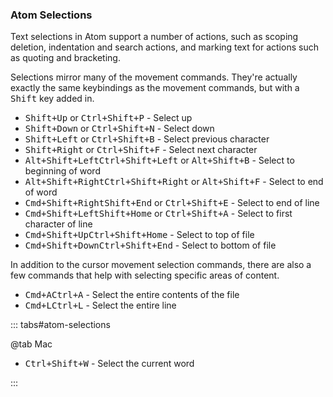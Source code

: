 ### Atom Selections

Text selections in Atom support a number of actions, such as scoping deletion, indentation and search actions, and marking text for actions such as quoting and bracketing.

Selections mirror many of the movement commands. They're actually exactly the same keybindings as the movement commands, but with a <kbd class="platform-all">Shift</kbd> key added in.

- <kbd class="platform-all">Shift+Up</kbd><span class="platform-mac"> or <kbd class="platform-mac">Ctrl+Shift+P</kbd></span> - Select up
- <kbd class="platform-all">Shift+Down</kbd><span class="platform-mac"> or <kbd class="platform-mac">Ctrl+Shift+N</kbd></span> - Select down
- <kbd class="platform-all">Shift+Left</kbd><span class="platform-mac"> or <kbd class="platform-mac">Ctrl+Shift+B</kbd></span> - Select previous character
- <kbd class="platform-all">Shift+Right</kbd><span class="platform-mac"> or <kbd class="platform-mac">Ctrl+Shift+F</kbd></span> - Select next character
- <kbd class="platform-mac">Alt+Shift+Left</kbd><kbd class="platform-windows platform-linux">Ctrl+Shift+Left</kbd><span class="platform-mac"> or <kbd class="platform-mac">Alt+Shift+B</kbd></span> - Select to beginning of word
- <kbd class="platform-mac">Alt+Shift+Right</kbd><kbd class="platform-windows platform-linux">Ctrl+Shift+Right</kbd><span class="platform-mac"> or <kbd class="platform-mac">Alt+Shift+F</kbd></span> - Select to end of word
- <kbd class="platform-mac">Cmd+Shift+Right</kbd><kbd class="platform-windows platform-linux">Shift+End</kbd><span class="platform-mac"> or <kbd class="platform-mac">Ctrl+Shift+E</kbd></span> - Select to end of line
- <kbd class="platform-mac">Cmd+Shift+Left</kbd><kbd class="platform-windows platform-linux">Shift+Home</kbd><span class="platform-mac"> or <kbd class="platform-mac">Ctrl+Shift+A</kbd></span> - Select to first character of line
- <kbd class="platform-mac">Cmd+Shift+Up</kbd><kbd class="platform-windows platform-linux">Ctrl+Shift+Home</kbd> - Select to top of file
- <kbd class="platform-mac">Cmd+Shift+Down</kbd><kbd class="platform-windows platform-linux">Ctrl+Shift+End</kbd> - Select to bottom of file

In addition to the cursor movement selection commands, there are also a few commands that help with selecting specific areas of content.

- <kbd class="platform-mac">Cmd+A</kbd><kbd class="platform-windows platform-linux">Ctrl+A</kbd> - Select the entire contents of the file
- <kbd class="platform-mac">Cmd+L</kbd><kbd class="platform-windows platform-linux">Ctrl+L</kbd> - Select the entire line

::: tabs#atom-selections

@tab Mac

- <kbd class="platform-mac">Ctrl+Shift+W</kbd> - Select the current word

:::
